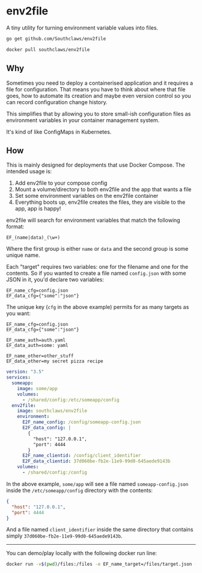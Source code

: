 # env2file

A tiny utility for turning environment variable values into files.

```sh
go get github.com/Southclaws/env2file
```

```sh
docker pull southclaws/env2file
```

## Why

Sometimes you need to deploy a containerised application and it requires a file for configuration. That means you have
to think about where that file goes, how to automate its creation and maybe even version control so you can record
configuration change history.

This simplifies that by allowing you to store small-ish configuration files as environment variables in your container
management system.

It's kind of like ConfigMaps in Kubernetes.

## How

This is mainly designed for deployments that use Docker Compose. The intended usage is:

1. Add env2file to your compose config
2. Mount a volume/directory to both env2file and the app that wants a file
3. Set some environment variables on the env2file container
4. Everything boots up, env2file creates the files, they are visible to the app, app is happy!

env2file will search for environment variables that match the following format:

```env
EF_(name|data)_(\w+)
```

Where the first group is either `name` or `data` and the second group is some unique name.

Each "target" requires two variables: one for the filename and one for the contents. So if you wanted to create a file
named `config.json` with some JSON in it, you'd declare two variables:

```env
EF_name_cfg=config.json
EF_data_cfg={"some":"json"}
```

The unique key (`cfg` in the above example) permits for as many targets as you want:

```env
EF_name_cfg=config.json
EF_data_cfg={"some":"json"}

EF_name_auth=auth.yaml
EF_data_auth=some: yaml

EF_name_other=other_stuff
EF_data_other=my secret pizza recipe
```

```yaml
version: "3.5"
services:
  someapp:
    image: some/app
    volumes:
      - /shared/config:/etc/someapp/config
  env2file:
    image: southclaws/env2file
    environment:
      E2F_name_config: /config/someapp-config.json
      E2F_data_config: |
        {
          "host": "127.0.0.1",
          "port": 4444
        }
      E2F_name_clientid: /config/client_identifier
      E2F_data_clientid: 37d060be-fb2e-11e9-99d0-645aede9143b
    volumes:
      - /shared/config:/config
```

In the above example, `some/app` will see a file named `someapp-config.json` inside the `/etc/someapp/config` directory
with the contents:

```json
{
  "host": "127.0.0.1",
  "port": 4444
}
```

And a file named `client_identifier` inside the same directory that contains simply
`37d060be-fb2e-11e9-99d0-645aede9143b`.

---

You can demo/play locally with the following docker run line:

```sh
docker run -v$(pwd)/files:/files -e EF_name_target=/files/target.json -e EF_data_target='{"a":"b"}' southclaws/env2file
```
